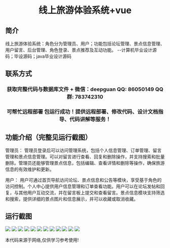 <p><h1 align="center">线上旅游体验系统+vue</h1></p>

## 简介
线上旅游体验系统：角色分为管理员、用户；功能包括论坛管理、景点信息管理、用户留言、后台管理、角色登录、景点推荐及互动功能。    --计算机毕业设计源码；毕设源码；java毕业设计源码


## 联系方式
<p><h3 align="center">获取完整代码与数据库文件 + 微信：deepguan QQ: 86050149 QQ群: 783742310</h3></p>
<p><h3 align="center">可帮忙远程部署 包运行成功！提供远程部署、修改代码、设计文档指导、代码讲解等服务！</h3></p>

## 功能介绍（完整见运行截图）
管理员： 管理员登录后可以访问管理系统，包括个人信息管理、订单管理、留言管理和景点信息管理。可以对留言进行查看、回复和删除操作，并支持搜索和批量删除。管理员还能够管理景点信息，包括编辑、查看详情和删除等操作，确保旅游信息的有效维护和更新。

用户： 用户可通过首页导航访问论坛、景点信息和公告等模块，享受基于角色的访问控制。个人中心提供用户信息管理和订单查看功能。用户可以在论坛发帖和回复，与其他用户互动交流，并在留言板上提交和查看留言。景点信息模块支持筛选和搜索，提供详细的景点图片和信息展示，并可以收藏或取消收藏。


## 运行截图
![](img/001.jpg)
![](img/002.jpg)
![](img/003.jpg)
![](img/004.jpg)
![](img/005.jpg)
![](img/006.jpg)
![](img/007.jpg)
![](img/008.jpg)
![](img/009.jpg)
![](img/010.jpg)
![](img/011.jpg)
![](img/012.jpg)

<p>本代码来源于网络,仅供学习参考使用!</p>
